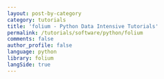 ```yaml
---
layout: post-by-category
category: tutorials
title: 'folium - Python Data Intensive Tutorials'
permalink: /tutorials/software/python/folium
comments: false
author_profile: false
language: python
library: folium
langSide: true
---
```

